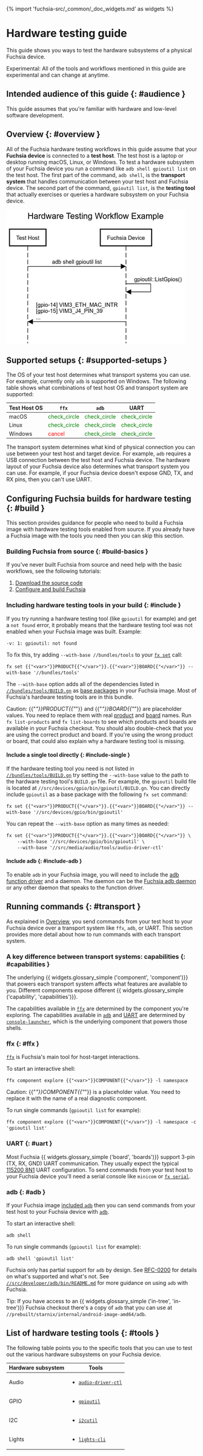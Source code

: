 {% import 'fuchsia-src/_common/_doc_widgets.md' as widgets %}

# Hardware testing guide

This guide shows you ways to test the hardware subsystems of a
physical Fuchsia device.

Experimental: All of the tools and workflows mentioned in this
guide are experimental and can change at anytime.

## Intended audience of this guide {: #audience }

This guide assumes that you're familiar with hardware and
low-level software development.

## Overview {: #overview }

All of the Fuchsia hardware testing workflows in this guide assume
that your **Fuchsia device** is connected to a **test host**. The
test host is a laptop or desktop running macOS, Linux, or Windows.
To test a hardware subsystem of your Fuchsia device you run a command
like `adb shell gpioutil list` on the test host. The first part of the command,
`adb shell`, is the **transport system** that handles communication between
your test host and Fuchsia device. The second part of the command,
`gpioutil list`, is the **testing tool** that actually exercises or queries
a hardware subsystem on your Fuchsia device.

[sequence]: /docs/development/testing/hardware/sequence.png

![A sequence diagram of the `adb shell gpioutil list` workflow.][sequence]

<!--
https://sequencediagram.org diagram source code:

```
title Hardware Testing Workflow Example

participant "Test Host" as host
participant "Fuchsia Device" as target

host->target: adb shell gpioutil list
target->target: gpioutil::ListGpios()
target->host: [gpio-14] VIM3_ETH_MAC_INTR\n[gpio-15] VIM3_J4_PIN_39\n...
```
-->

## Supported setups {: #supported-setups }

The OS of your test host determines what transport systems you
can use. For example, currently only `adb` is supported
on Windows. The following table shows what combinations of test
host OS and transport system are supported:

<table>
  <thead>
    <tr>
      <th>Test Host OS</th>
      <th><code>ffx</code></th>
      <th><code>adb</code></th>
      <th>UART</th>
    </tr>
  </thead>
  <tbody>
    <tr>
      <td>macOS</td>
      <td><span style="color:green" class="material-icons">check_circle</span></td>
      <td><span style="color:green" class="material-icons">check_circle</span></td>
      <td><span style="color:green" class="material-icons">check_circle</span></td>
    </tr>
    <tr>
      <td>Linux</td>
      <td><span style="color:green" class="material-icons">check_circle</span></td>
      <td><span style="color:green" class="material-icons">check_circle</span></td>
      <td><span style="color:green" class="material-icons">check_circle</span></td>
    </tr>
    <tr>
      <td>Windows</td>
      <td><span style="color:red" class="material-icons">cancel</span></td>
      <td><span style="color:green" class="material-icons">check_circle</span></td>
      <td><span style="color:green" class="material-icons">check_circle</span></td>
    </tr>
  </tbody>
</table>

The transport system determines what kind of physical connection
you can use between your test host and target device. For example,
`adb` requires a USB connection between the test host and Fuchsia
device. The hardware layout of your Fuchsia device also determines
what transport system you can use. For example, if your Fuchsia device
doesn't expose GND, TX, and RX pins, then you can't use UART.

## Configuring Fuchsia builds for hardware testing {: #build }

This section provides guidance for people who need to build a Fuchsia
image with hardware testing tools enabled from source. If you already have a
Fuchsia image with the tools you need then you can skip this section.

### Building Fuchsia from source {: #build-basics }

If you've never built Fuchsia from source and need help with the
basic workflows, see the following tutorials:

1. [Download the source code](/docs/get-started/get_fuchsia_source.md)
1. [Configure and build Fuchsia](/docs/get-started/build_fuchsia.md)

### Including hardware testing tools in your build {: #include }

If you try running a hardware testing tool (like `gpioutil` for example)
and get a `not found` error, it probably means that the hardware
testing tool was not enabled when your Fuchsia image was built.
Example:

```
-v: 1: gpioutil: not found
```

[`fx set`]: /reference/tools/fx/cmd/set.md

To fix this, try adding `--with-base //bundles/tools` to your [`fx set`]
call:

```posix-terminal
fx set {{"<var>"}}PRODUCT{{"</var>"}}.{{"<var>"}}BOARD{{"</var>"}} --with-base '//bundles/tools'
```

[base packages]: /docs/concepts/packages/package.md#base-packages
[`//bundles/tools/BUILD.gn`]: /bundles/tools/BUILD.gn

The `--with-base` option adds all of the dependencies listed in
[`//bundles/tools/BUILD.gn`] as [base packages] in your Fuchsia image.
Most of Fuchsia's hardware testing tools are in this bundle.

[product]: /docs/development/build/build_system/boards_and_products.md#products
[board]: /docs/development/build/build_system/boards_and_products.md#boards

Caution: {{"<var>"}}PRODUCT{{"</var>"}} and {{"<var>"}}BOARD{{"</var>"}}
are placeholder values. You need to replace them with real [product]
and [board] names. Run `fx list-products` and `fx list-boards` to
see which products and boards are available in your Fuchsia checkout.
You should also double-check that you are using the correct product
and board. If you're using the wrong product or board, that could
also explain why a hardware testing tool is missing.

#### Include a single tool directly {: #include-single }

If the hardware testing tool you need is not listed in [`//bundles/tools/BUILD.gn`]
try setting the `--with-base` value to the path to the hardware testing
tool's `BUILD.gn` file. For example, the `gpioutil` build file is located at
`//src/devices/gpio/bin/gpioutil/BUILD.gn`. You can directly include `gpioutil`
as a base package with the following `fx set` command:

```posix-terminal
fx set {{"<var>"}}PRODUCT{{"</var>"}}.{{"<var>"}}BOARD{{"</var>"}} --with-base '//src/devices/gpio/bin/gpioutil'
```

You can repeat the `--with-base` option as many times as needed:

```posix-terminal
fx set {{"<var>"}}PRODUCT{{"</var>"}}.{{"<var>"}}BOARD{{"</var>"}} \
    --with-base '//src/devices/gpio/bin/gpioutil' \
    --with-base '//src/media/audio/tools/audio-driver-ctl'
```

#### Include adb {: #include-adb }

To enable `adb` in your Fuchsia image, you will need to include the
[adb function driver](/src/developer/adb/drivers/README.md) and a daemon.
The daemon can be the [Fuchsia adb daemon](/src/developer/adb/bin/README.md)
or any other daemon that speaks to the function driver.

[/src/developer/adb/drivers/README.md]: /src/developer/adb/drivers/README.md
[/src/developer/adb/bin/README.md]: /src/developer/adb/bin/README.md

## Running commands {: #transport }

As explained in [Overview](#overview), you send commands from
your test host to your Fuchsia device over a transport system
like `ffx`, `adb`, or UART. This section provides more detail
about how to run commands with each transport system.

### A key difference between transport systems: capabilities {: #capabilities }

The underlying {{ widgets.glossary_simple ('component', 'component')}}
that powers each transport system affects what features are available
to you. Different components expose different
{{ widgets.glossary_simple ('capability', 'capabilities')}}.

[`console-launcher`]: /src/bringup/bin/console-launcher/README.md

The capabilities available in [`ffx`](#ffx) are determined by
the component you're exploring. The capabilities available in
[`adb`](#adb) and [UART](#uart) are determined by [`console-launcher`],
which is the underlying component that powers those shells.

### ffx {: #ffx }

[`ffx`](/docs/development/tools/ffx/overview.md) is Fuchsia's main tool
for host-target interactions.

To start an interactive shell:

```posix-terminal
ffx component explore {{"<var>"}}COMPONENT{{"</var>"}} -l namespace
```

Caution: {{"<var>"}}COMPONENT{{"</var>"}} is a placeholder value.
You need to replace it with the name of a real diagnostic component.

To run single commands (`gpioutil list` for example):

```posix-terminal
ffx component explore {{"<var>"}}COMPONENT{{"</var>"}} -l namespace -c 'gpioutil list'
```

### UART {: #uart }

Most Fuchsia {{ widgets.glossary_simple ('board', 'boards')}} support
3-pin (TX, RX, GND) UART communication. They usually expect the
typical [115200 8N1](https://en.wikipedia.org/wiki/8-N-1)
UART configuration. To send commands from your test host to your
Fuchsia device you'll need a serial console like `minicom` or
[`fx serial`](/reference/tools/fx/cmd/serial).

### adb {: #adb }

[`adb`]: https://developer.android.com/studio/command-line/adb

If your Fuchsia image [included `adb`](#include-adb) then you can send
commands from your test host to your Fuchsia device with [`adb`].

To start an interactive shell:

```posix-terminal
adb shell
```

To run single commands (`gpioutil list` for example):

```posix-terminal
adb shell 'gpioutil list'
```

[RFC-0200]: /docs/contribute/governance/rfcs/0200_support_adb_protocol_and_interface_for_hardware_testing.md

Fuchsia only has partial support for `adb` by design. See [RFC-0200] for
details on what's supported and what's not. See
[`//src/developer/adb/bin/README.md`](/src/developer/adb/bin/README.md)
for more guidance on using `adb` with Fuchsia.

Tip: If you have access to an {{ widgets.glossary_simple ('in-tree', 'in-tree')}}
Fuchsia checkout there's a copy of `adb` that you can use at
`//prebuilt/starnix/internal/android-image-amd64/adb`.

## List of hardware testing tools {: #tools }

The following table points you to the specific tools that you
can use to test out the various hardware subsystems on your
Fuchsia device.

<table class="alternating-odd-rows">
  <thead>
    <tr>
      <th>Hardware subsystem</th>
      <th>Tools</th>
    </tr>
  </thead>
  <tbody>
    <tr>
      <td>Audio</td>
      <td>
        <ul>
          <li><a href="/docs/reference/tools/hardware/audio-driver-ctl.md"><code>audio-driver-ctl</code></a></li>
        </ul>
      </td>
    </tr>
    <tr>
      <td>GPIO</td>
      <td>
        <ul>
          <li><a href="/docs/reference/tools/hardware/gpioutil.md"><code>gpioutil</code></a></li>
        </ul>
      </td>
    </tr>
    <tr>
      <td>I2C</td>
      <td>
        <ul>
          <li><a href="/docs/reference/tools/hardware/i2cutil.md"><code>i2cutil</code></a></li>
        </ul>
      </td>
    </tr>
    <tr>
      <td>Lights</td>
      <td>
        <ul>
          <li><a href="/docs/reference/tools/hardware/lights-cli.md"><code>lights-cli</code></a></li>
        </ul>
      </td>
    </tr>
  </tbody>
</table>
